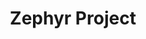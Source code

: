 ---
image: /assets/images/projects/zephyr-project.png
permalink: /engineering/projects/zephyr-project/
project_link_name: zephyr-project
project_url: https://www.zephyrproject.org
statsAvailable: 'false'
title: Zephyr Project
---